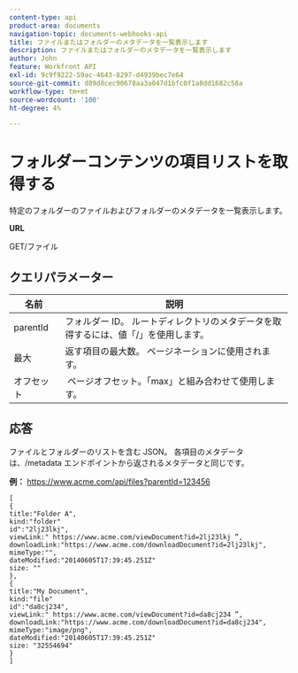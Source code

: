 ```yaml
---
content-type: api
product-area: documents
navigation-topic: documents-webhooks-api
title: ファイルまたはフォルダーのメタデータを一覧表示します
description: ファイルまたはフォルダーのメタデータを一覧表示します
author: John
feature: Workfront API
exl-id: 9c9f9222-59ac-4643-8297-d4939bec7e64
source-git-commit: d89d8cec90678aa3a047d1bfc0f1a8dd1682c58a
workflow-type: tm+mt
source-wordcount: '100'
ht-degree: 4%

---
```



# フォルダーコンテンツの項目リストを取得する

特定のフォルダーのファイルおよびフォルダーのメタデータを一覧表示します。

**URL**

GET/ファイル

## クエリパラメーター

| 名前  | 説明 |
|---|---|
| parentId  | フォルダー ID。 ルートディレクトリのメタデータを取得するには、値「/」を使用します。 |
| 最大  | 返す項目の最大数。 ページネーションに使用されます。 |
| オフセット  |  ページオフセット。「max」と組み合わせて使用します。 |


## 応答

ファイルとフォルダーのリストを含む JSON。 各項目のメタデータは、/metadata エンドポイントから返されるメタデータと同じです。

**例：** https://www.acme.com/api/files?parentId=123456

```
[ 
{
title:"Folder A",
kind:"folder"
id":"2lj23lkj",
viewLink:" https://www.acme.com/viewDocument?id=2lj23lkj ”,
downloadLink:"https://www.acme.com/downloadDocument?id=2lj23lkj",
mimeType:"",
dateModified:"2014­06­05T17:39:45.251Z"
size: ""
},
{
title:"My Document",
kind:"file"
id":"da8cj234",
viewLink:" https://www.acme.com/viewDocument?id=da8cj234 ”,
downloadLink:"https://www.acme.com/downloadDocument?id=da8cj234",
mimeType:"image/png",
dateModified:"2014­06­05T17:39:45.251Z"
size: "32554694"
}
]
```
